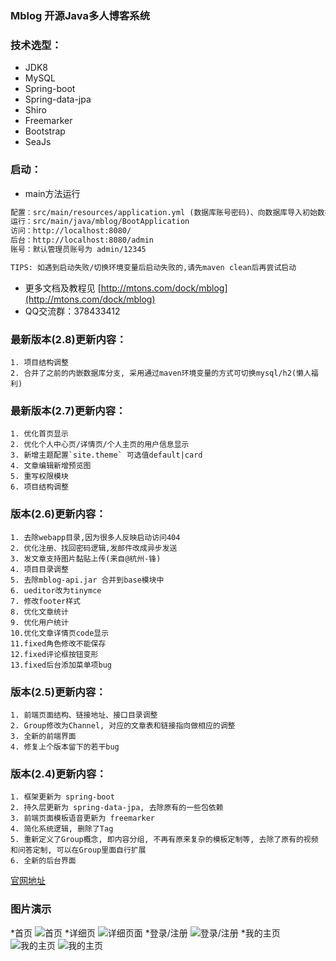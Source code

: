 ### Mblog 开源Java多人博客系统

### 技术选型：

* JDK8
* MySQL
* Spring-boot
* Spring-data-jpa
* Shiro
* Freemarker
* Bootstrap
* SeaJs

### 启动：
 - main方法运行
 ```xml
 配置：src/main/resources/application.yml (数据库账号密码)、向数据库导入初始数据 sql/db_mblog.sql
 运行：src/main/java/mblog/BootApplication
 访问：http://localhost:8080/
 后台：http://localhost:8080/admin
 账号：默认管理员账号为 admin/12345
 
 TIPS: 如遇到启动失败/切换环境变量后启动失败的,请先maven clean后再尝试启动
```

- 更多文档及教程见 [http://mtons.com/dock/mblog](http://mtons.com/dock/mblog)
- QQ交流群：378433412

### 最新版本(2.8)更新内容：
    1. 项目结构调整
    2. 合并了之前的内嵌数据库分支, 采用通过maven环境变量的方式可切换mysql/h2(懒人福利)
    
### 最新版本(2.7)更新内容：
    1. 优化首页显示
    2. 优化个人中心页/详情页/个人主页的用户信息显示
    3. 新增主题配置`site.theme` 可选值default|card
    4. 文章编辑新增预览图
    5. 重写权限模块
    6. 项目结构调整
    
### 版本(2.6)更新内容：
    1. 去除webapp目录,因为很多人反映启动访问404
    2. 优化注册、找回密码逻辑,发邮件改成异步发送
    3. 发文章支持图片黏贴上传(来自@杭州-锋)
    4. 项目目录调整
    5. 去除mblog-api.jar 合并到base模块中
    6. ueditor改为tinymce
    7. 修改footer样式
    8. 优化文章统计
    9. 优化用户统计
    10.优化文章详情页code显示
    11.fixed角色修改不能保存
    12.fixed评论框按钮变形
    13.fixed后台添加菜单项bug
    
### 版本(2.5)更新内容：
    1. 前端页面结构、链接地址、接口目录调整
    2. Group修改为Channel, 对应的文章表和链接指向做相应的调整
    3. 全新的前端界面
    4. 修复上个版本留下的若干bug
    
### 版本(2.4)更新内容：
    1. 框架更新为 spring-boot
    2. 持久层更新为 spring-data-jpa, 去除原有的一些包依赖
    3. 前端页面模板语音更新为 freemarker
    4. 简化系统逻辑, 删除了Tag
    5. 重新定义了Group概念, 即内容分组, 不再有原来复杂的模板定制等, 去除了原有的视频和问答定制, 可以在Group里面自行扩展
    6. 全新的后台界面

[官网地址](http://www.mtons.com)
    
### 图片演示 
*首页
![首页](https://gitee.com/uploads/images/2018/0129/114306_9b9a3172_330414.jpeg "2018-01-29_112236.jpg")
*详细页
![详细页面](https://gitee.com/uploads/images/2018/0129/114350_1fce3677_330414.jpeg "2018-01-29_112548.jpg")
*登录/注册
![登录/注册](https://gitee.com/uploads/images/2018/0129/115058_15483796_330414.jpeg "2018-01-29_112236.jpg")
*我的主页
![我的主页](https://gitee.com/uploads/images/2018/0129/115331_1330f189_330414.jpeg "2018-01-29_112842.jpg")
![我的主页](https://gitee.com/uploads/images/2018/0129/115357_581d0a7c_330414.jpeg "2018-01-29_113226.jpg")

